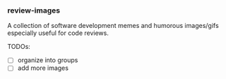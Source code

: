 ### review-images

A collection of software development memes and humorous images/gifs especially useful for code reviews.

TODOs:
- [ ] organize into groups
- [ ] add more images
